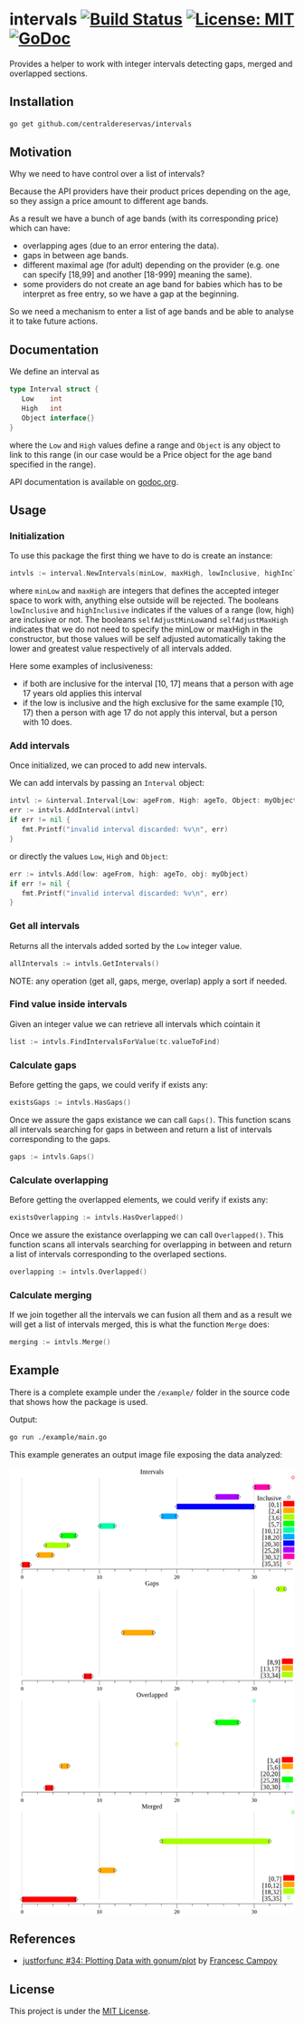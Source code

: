# intervals [![Build Status](https://travis-ci.org/centraldereservas/intervals.svg?branch=master)](https://travis-ci.org/centraldereservas/intervals) [![License: MIT](https://img.shields.io/badge/License-MIT-yellow.svg)](https://opensource.org/licenses/MIT) [![GoDoc](https://godoc.org/github.com/centraldereservas/intervals?status.svg)](https://godoc.org/github.com/centraldereservas/intervals)

Provides a helper to work with integer intervals detecting gaps, merged and overlapped sections.

## Installation

```sh
go get github.com/centraldereservas/intervals
```

## Motivation

Why we need to have control over a list of intervals?

Because the API providers have their product prices depending on the age, so they assign a price amount to different age bands.

As a result we have a bunch of age bands (with its corresponding price) which can have:

- overlapping ages (due to an error entering the data).
- gaps in between age bands.
- different maximal age (for adult) depending on the provider (e.g. one can specify [18,99] and another [18-999] meaning the same).
- some providers do not create an age band for babies which has to be interpret as free entry, so we have a gap at the beginning.

So we need a mechanism to enter a list of age bands and be able to analyse it to take future actions.

## Documentation

We define an interval as

```go
type Interval struct {
   Low    int
   High   int
   Object interface{}
}
```

where the `Low` and `High` values define a range and `Object` is any object to link to this range (in our case would be a Price object for the age band specified in the range).

API documentation is available on [godoc.org][doc].

## Usage

### Initialization

To use this package the first thing we have to do is create an instance:

```go
intvls := interval.NewIntervals(minLow, maxHigh, lowInclusive, highInclusive, selfAdjustMinLow, selfAdjustMaxHigh)
```

where `minLow` and `maxHigh` are integers that defines the accepted integer space to work with, anything else outside will be rejected. The booleans `lowInclusive` and `highInclusive` indicates if the values of a range (low, high) are inclusive or not. The booleans `selfAdjustMinLow`and `selfAdjustMaxHigh` indicates that we do not need to specify the minLow or maxHigh in the constructor, but those values will be self adjusted automatically taking the lower and greatest value  respectively of all intervals added.

Here some examples of inclusiveness:

- if both are inclusive for the interval [10, 17] means that a person with age 17 years old applies this interval
- if the low is inclusive and the high exclusive for the same example [10, 17) then a person with age 17 do not apply this interval, but a person with 10 does.

### Add intervals

Once initialized, we can proced to add new intervals.

We can add intervals by passing an `Interval` object:

```go
intvl := &interval.Interval{Low: ageFrom, High: ageTo, Object: myObject}
err := intvls.AddInterval(intvl)
if err != nil {
   fmt.Printf("invalid interval discarded: %v\n", err)
}
```

or directly the values `Low`, `High` and `Object`:

```go
err := intvls.Add(low: ageFrom, high: ageTo, obj: myObject)
if err != nil {
   fmt.Printf("invalid interval discarded: %v\n", err)
}
```

### Get all intervals

Returns all the intervals added sorted by the `Low` integer value.

```go
allIntervals := intvls.GetIntervals()
```

NOTE: any operation (get all, gaps, merge, overlap) apply a sort if needed.

### Find value inside intervals

Given an integer value we can retrieve all intervals which cointain it

```go
list := intvls.FindIntervalsForValue(tc.valueToFind)
```

### Calculate gaps

Before getting the gaps, we could verify if exists any:

```go
existsGaps := intvls.HasGaps() 
```

Once we assure the gaps existance we can call `Gaps()`. This function scans all intervals searching for gaps in between and return a list of intervals corresponding to the gaps.

```go
gaps := intvls.Gaps()
```

### Calculate overlapping

Before getting the overlapped elements, we could verify if exists any:

```go
existsOverlapping := intvls.HasOverlapped() 
```

Once we assure the existance overlapping we can call `Overlapped()`. This function scans all intervals searching for overlapping in between and return a list of intervals corresponding to the overlaped sections.

```go
overlapping := intvls.Overlapped()
```

### Calculate merging

If we join together all the intervals we can fusion all them and as a result we will get a list of intervals merged, this is what the function `Merge` does:

```go
merging := intvls.Merge() 
```


## Example

There is a complete example under the `/example/` folder in the source code that shows how the package is used.

Output:

```sh
go run ./example/main.go
```

This example generates an output image file exposing the data analyzed:

![alt text](./example/out.png)


## References

* [justforfunc #34: Plotting Data with gonum/plot](https://youtu.be/ihP7lQivA6M) by [Francesc Campoy](https://github.com/campoy)


## License

This project is under the [MIT License][mit].

[mit]: https://github.com/centraldereservas/intervals/blob/master/LICENSE
[doc]: https://godoc.org/github.com/centraldereservas/intervals